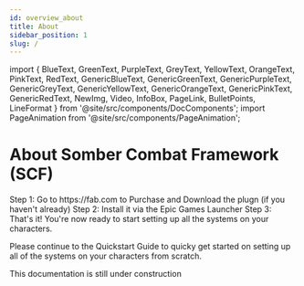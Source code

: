 ```yaml
---
id: overview_about
title: About
sidebar_position: 1
slug: /
---
```


import {
  BlueText,
  GreenText,
  PurpleText,
  GreyText,
  YellowText,
  OrangeText,
  PinkText,
  RedText,
  GenericBlueText,
  GenericGreenText,
  GenericPurpleText,
  GenericGreyText,
  GenericYellowText,
  GenericOrangeText,
  GenericPinkText,
  GenericRedText,
  NewImg,
  Video,
  InfoBox,
  PageLink,
  BulletPoints,
  LineFormat
} from '@site/src/components/DocComponents';
import PageAnimation from '@site/src/components/PageAnimation';

<PageAnimation>

<NewImg src="/assets/test.png" />

# About Somber Combat Framework (SCF)


<LineFormat>
<GenericBlueText>Step 1:</GenericBlueText> Go to <GenericBlueText>https://fab.com</GenericBlueText> to Purchase and Download the plugn (if you haven't already)
<GenericBlueText>Step 2:</GenericBlueText> Install it via the Epic Games Launcher
<GenericBlueText>Step 3:</GenericBlueText> That's it! You're now ready to start setting up all the systems on your characters.
</LineFormat>

Please continue to the <PageLink to="scf/getting_started/quickstart"><GenericGreenText>Quickstart Guide</GenericGreenText></PageLink> to quicky get started on setting up all of the systems on your characters from scratch.

<InfoBox>This documentation is <GenericYellowText>still under construction</GenericYellowText></InfoBox>

</PageAnimation>